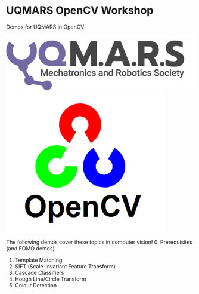 # UQMARS OpenCV Workshop
Demos for UQMARS in OpenCV

![UQMARS](MARS-logo.png)![OpenCV](OpenCV-logo.png)

The following demos cover these topics in computer vision!
0. Prerequisites (and FOMO demos)
1. Template Matching
2. SIFT (Scale-invariant Feature Transform)
3. Cascade Classifiers
4. Hough Line/Circle Transform
5. Colour Detection
